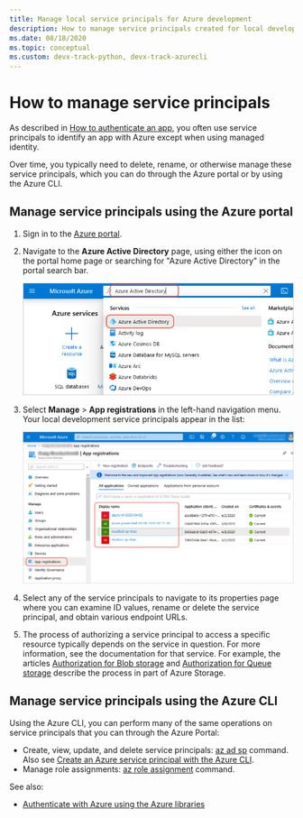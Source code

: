 ```yaml
---
title: Manage local service principals for Azure development
description: How to manage service principals created for local development by using the Azure portal or the Azure CLI.
ms.date: 08/18/2020
ms.topic: conceptual 
ms.custom: devx-track-python, devx-track-azurecli
---
```


# How to manage service principals

As described in [How to authenticate an app](./sdk/authentication-overview.md), you often use service principals to identify an app with Azure except when using managed identity.

Over time, you typically need to delete, rename, or otherwise manage these service principals, which you can do through the Azure portal or by using the Azure CLI.

## Manage service principals using the Azure portal

1. Sign in to the [Azure portal](https://portal.azure.com).

1. Navigate to the **Azure Active Directory** page, using either the icon on the portal home page or searching for "Azure Active Directory" in the portal search bar.

    ![Searching for Azure Active Directory on the Azure portal](media/how-to-manage-service-principals/azure-ad-portal-search.png)

1. Select **Manage** > **App registrations** in the left-hand navigation menu. Your local development service principals appear in the list:

    ![App registrations in the Azure Active Directory](media/how-to-manage-service-principals/azure-ad-app-registrations.png)

1. Select any of the service principals to navigate to its properties page where you can examine ID values, rename or delete the service principal, and obtain various endpoint URLs.

1. The process of authorizing a service principal to access a specific resource typically depends on the service in question. For more information, see the documentation for that service. For example, the articles [Authorization for Blob storage](/azure/storage/common/storage-auth-aad-rbac-portal) and [Authorization for Queue storage](/azure/storage/common/storage-auth-aad-rbac-portal) describe the process in part of Azure Storage.

## Manage service principals using the Azure CLI

Using the Azure CLI, you can perform many of the same operations on service principals that you can through the Azure Portal:

- Create, view, update, and delete service principals: [az ad sp](/cli/azure/ad/sp) command. Also see [Create an Azure service principal with the Azure CLI](/cli/azure/create-an-azure-service-principal-azure-cli).
- Manage role assignments: [az role assignment](/cli/azure/role/assignment) command.

See also:

- [Authenticate with Azure using the Azure libraries](./sdk/authentication-overview.md)
